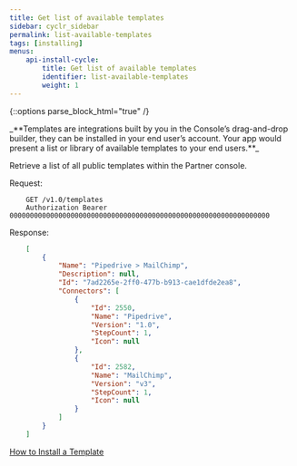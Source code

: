 ```yaml
---
title: Get list of available templates
sidebar: cyclr_sidebar
permalink: list-available-templates
tags: [installing]
menus:
    api-install-cycle:
        title: Get list of available templates
        identifier: list-available-templates
        weight: 1
---
```

{::options parse_block_html="true" /}
<section class="card py-5 my-5">
_**Templates are integrations built by you in the Console’s drag-and-drop builder, they can be installed in your end user’s account. Your app would present a list or library of available templates to your end users.**_

Retrieve a list of all public templates within the Partner console.

Request:

````http
    GET /v1.0/templates
    Authorization Bearer 0000000000000000000000000000000000000000000000000000000000000000
````
Response:

````json
    [
        {
            "Name": "Pipedrive > MailChimp",
            "Description": null,
            "Id": "7ad2265e-2ff0-477b-b913-cae1dfde2ea8",
            "Connectors": [
                {
                    "Id": 2550,
                    "Name": "Pipedrive",
                    "Version": "1.0",
                    "StepCount": 1,
                    "Icon": null
                },
                {
                    "Id": 2582,
                    "Name": "MailChimp",
                    "Version": "v3",
                    "StepCount": 1,
                    "Icon": null
                }
            ]
        }
    ]
````

[How to Install a Template](./install-from-template)

</section>
